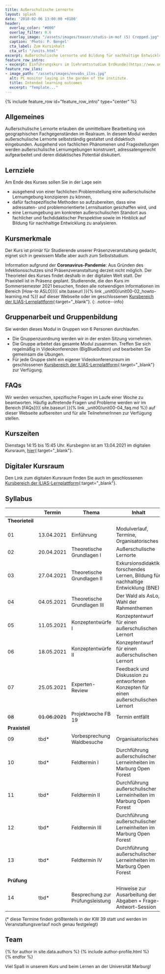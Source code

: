 ```yaml
---
title: Außerschulische Lernorte
layout: splash
date: '2018-02-06 13:00:00 +0100'
header:
  overlay_color: "#000"
  overlay_filter: 0.6
  overlay_image: "/assets/images/teaser/studis-im-mof (5) Cropped.jpg"
  caption: 'Photo: P. Bengel'
  cta_label: Zum Kursinhalt
  cta_url: "/units.html"
excerpt: Außerschulische Lernorte und Bildung für nachhaltige Entwicklung im Geographieunterricht
feature_row_intro:
- excerpt: Einführungskurs im [Lehramtsstudium Erdkunde](https://www.uni-marburg.de/de/fb19/studium/studiengaenge/erdkunde-lehramt-gymnasium/herzlich-willkommen-beim-bachelor-geographie){:target="_blank"} an der Philipps Universität Marburg
feature_row_ilos:
- image_path: "/assets/images/envobs_ilos.jpg"
  alt: PC monitor laying in the garden of the institute.
  title: Intended learning outcomes
  excerpt: "Template..."
---
```


{% include feature_row id="feature_row_intro" type="center" %}


## Allgemeines 
Außerschulische Lernorte erlauben die unmittelbare Bearbeitung von geographischen Fachgegenständen im Realraum. In diesem Modul werden außerschulische Lernorte selbstständig gestaltet und didaktisch eingebunden. Ausgehend von fachlichen Phänomenen und Fragestellungen werden außerschulische Lernumgebungen konstruiert, adressatengerecht aufgearbeitet und deren didaktisches Potential diskutiert.

## Lernziele
Am Ende des Kurses sollen Sie in der Lage sein
* ausgehend von einer fachlichen Problemstellung eine außerschulische Lernumgebung konzipieren zu können,
* dafür fachspezifische Methoden so aufzubereiten, dass eine adressaten- und problemorientierte Lernsituation geschaffen wird, und
* eine Lernumgebung am konkreten außerschulischen Standort aus fachlicher und fachdidaktischer Perspektive sowie im Hinblick auf Bildung für nachhaltige Entwicklung zu analysieren.



## Kursmerkmale
Der Kurs ist primär für Studierende unserer Präsenzveranstaltung gedacht, eignet sich in gewissem Maße aber auch zum Selbststudium.

Information aufgrund der **Coronavirus-Pandemie**: Aus Gründen des Infektionsschutzes sind Präsenzveranstaltung derzeit nicht möglich. Der Theorieteil des Kurses findet deshalb in der digitalen Welt statt. Der Praxisteil ist in Präsenz geplant. Studierende, die den Kurs im Sommersemester 2021 besuchen, finden alle notwendigen Informationen im Bereich [How-to ASLO]({{ site.baseurl }}{% link _unit00/unit00-02_howto-learning.md %}) auf dieser Webseite oder im geschlossenen [Kursbereich der ILIAS-Lernplattform](https://ilias.uni-marburg.de/goto.php?target=crs_2344330&client_id=UNIMR){:target="_blank"}.
{: .notice--info}


## Gruppenarbeit und Gruppenbildung
Sie werden dieses Modul in Gruppen von 6 Personen durchlaufen. 

* Die Gruppenzuordnung werden wir in der ersten Sitzung vornehmen.
* Die Gruppe arbeitet das gesamte Modul zusammen. 
Treffen Sie sich regelmäßig in Videokonferenzen (BigBlueButton) und bearbeiten Sie gemeinsam die Übungen. 
* Für jede Gruppe steht ein eigener Videokonferenzraum im geschlossenen [Kursbereich der ILIAS-Lernplattform](https://ilias.uni-marburg.de/goto.php?target=crs_2344330&client_id=UNIMR){:target="_blank"} zur Verfügung.


## FAQs

Wir werden versuchen, spezifische Fragen im Laufe einer Woche zu beantworten.
Häufig auftretende Fragen und Probleme werden wir im Bereich [FAQs]({{ site.baseurl }}{% link _unit00/unit00-04_faq.md %}) auf dieser Webseite aufbereiten und für alle TeilnehmerInnen zur Verfügung stellen.


## Kurszeiten
Dienstags 14:15 bis 15:45 Uhr. Kursbeginn ist am 13.04.2021 im digitalen Kursraum, [hier](https://ilias.uni-marburg.de/goto.php?target=xmvc_2362493&client_id=UNIMR){:target="_blank"}.


## Digitaler Kursraum
Den Link zum digitalen Kursraum finden Sie auch im geschlossenen [Kursbereich der ILIAS-Lernplattform](https://ilias.uni-marburg.de/ilias.php?ref_id=2344330&cmdClass=ilrepositorygui&cmdNode=wq&baseClass=ilrepositorygui){:target="_blank"}. 


## Syllabus

|    | Termin | Thema | Inhalt  | 
|----|--------|-------|---------|
|**Theorieteil**  ||||
| 01 | 13.04.2021  | Einführung                     | Modulverlauf, Termine, Organisatorisches  | 
| 02 | 20.04.2021  | Theoretische Grundlagen I      | Außerschulische Lernorte | 
| 03 | 27.04.2021  | Theoretische Grundlagen II     | Exkursionsdidaktik, forschendes Lernen, Bildung für nachhaltige Entwicklung (BNE) | 
| 04 | 04.05.2021  | Theoretische Grundlagen III    | Der Wald als AsLo, Wahl der Rahmenthemen | 
| 05 | 11.05.2021  | Konzeptentwürfe I              | Konzeptentwurf für einen außerschulischen Lernort | 
| 06 | 18.05.2021  | Konzeptentwürfe II             | Konzeptentwurf für einen außerschulischen Lernort |
| 07 | 25.05.2021  | Experten-Review                | Feedback und Diskussion zu entworfenen Konzepten für einen außerschulischen Lernort | 
| ~~08~~ | ~~01.06.2021~~  | Projektwoche FB 19     | Termin entfällt | 
| **Praxisteil**  ||||
| 09 | tbd*  | Vorbesprechung Waldbesuche | Organisatorisches | 
| 10 | tbd*  | Feldtermin I               | Durchführung außerschulischer Lerneinheiten im Marburg Open Forest | 
| 11 | tbd*  | Feldtermin II              | Durchführung außerschulischer Lerneinheiten im Marburg Open Forest | 
| 12 | tbd*  | Feldtermin III             | Durchführung außerschulischer Lerneinheiten im Marburg Open Forest | 
| 13 | tbd*  | Feldtermin IV              | Durchführung außerschulischer Lerneinheiten im Marburg Open Forest | 
| **Prüfung**  ||||
| 14 | tbd*  | Besprechung zur Prüfungsleistung	    | Hinweise zur Ausarbeitung der Abgaben + Frage-Antwort-Session | 

(* diese Termine finden größtenteils in der KW 39 statt und werden im Veranstaltungsverlauf noch genau festgelegt)


## Team
{% for author in site.data.authors %} 
  {% include author-profile.html %}
 <br /> 
{% endfor %}


Viel Spaß in unserem Kurs und beim Lernen an der Universität Marburg!
